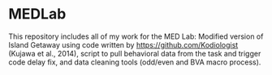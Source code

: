 # MEDLab

This repository includes all of my work for the MED Lab: Modified version of Island Getaway using code written by https://github.com/Kodiologist (Kujawa et al., 2014), script to pull behavioral data from the task and trigger code delay fix, and data cleaning tools (odd/even and BVA macro process). 
